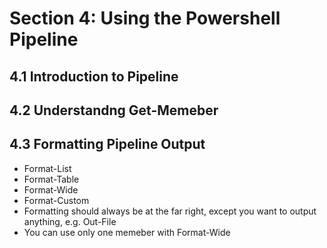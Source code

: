 
# Section 4: Using the Powershell Pipeline
## 4.1 Introduction to Pipeline
## 4.2 Understandng Get-Memeber
## 4.3 Formatting Pipeline Output 
- Format-List
- Format-Table
- Format-Wide 
- Format-Custom
- Formatting should always be at the far right, except you want to output anything, e.g. Out-File 
- You can use only one memeber with Format-Wide